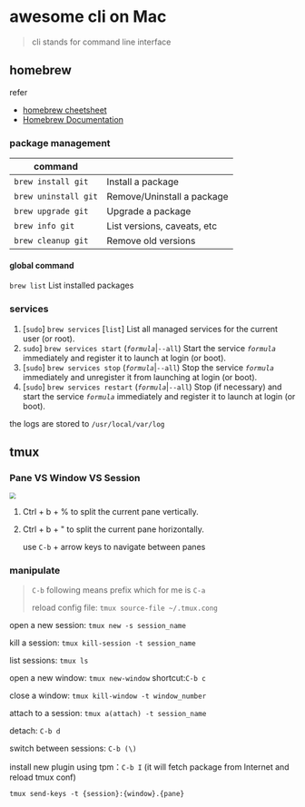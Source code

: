 # awesome cli on Mac

> cli stands for command line interface

## homebrew

refer

- [homebrew cheetsheet](https://devhints.io/homebrew)
- [Homebrew Documentation](https://docs.brew.sh/)

### package management

| command              |                             |
| -------------------- | --------------------------- |
| `brew install git`   | Install a package           |
| `brew uninstall git` | Remove/Uninstall a package  |
| `brew upgrade git`   | Upgrade a package           |
| `brew info git`      | List versions, caveats, etc |
| `brew cleanup git`   | Remove old versions         |

#### global command

`brew list`  List installed packages

### services

1. [`sudo`] `brew services` [`list`]
   List all managed services for the current user (or root).
2. `sudo`] `brew services start` (*`formula`*|`--all`)
   Start the service *`formula`* immediately and register it to launch at login (or boot).
3. [`sudo`] `brew services stop` (*`formula`*|`--all`)
   Stop the service *`formula`* immediately and unregister it from launching at login (or boot).
4. [`sudo`] `brew services restart` (*`formula`*|`--all`)
   Stop (if necessary) and start the service *`formula`* immediately and register it to launch at login (or boot).

the logs are stored to `/usr/local/var/log`

## tmux

### Pane VS Window VS Session

<img src="https://arcolinux.com/wp-content/uploads/2020/02/tmux-server.png" style="zoom:67%;" />

1. Ctrl + b + % to split the current pane vertically.

2. Ctrl + b + " to split the current pane horizontally.

    use `C-b` + arrow keys to navigate between panes

### manipulate

> `C-b` following means prefix which for me is `C-a`
>
> reload config file: `tmux source-file ~/.tmux.cong`

open a new session: `tmux new -s session_name`

kill a session: `tmux kill-session -t session_name `

list sessions: `tmux ls`

open a new window: `tmux new-window` shortcut:`C-b c`

close a window: `tmux kill-window -t window_number`

attach to a session: `tmux a(attach) -t session_name`

detach: `C-b d`

switch between sessions: `C-b (\)`

install new plugin using tpm：`C-b I` (it will fetch package from Internet and reload tmux conf)

`tmux send-keys -t {session}:{window}.{pane}`